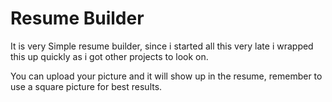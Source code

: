 # Resume Builder

It is very Simple resume builder, since i started all this very late i wrapped this up quickly as i got other projects to look on. 

You can upload your picture and it will show up in the resume, remember to use a square picture for best results.
